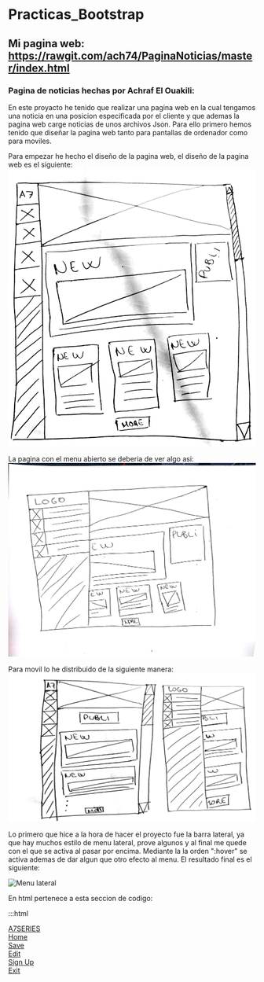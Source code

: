 # Practicas_Bootstrap

## Mi pagina web: https://rawgit.com/ach74/PaginaNoticias/master/index.html

### Pagina de noticias hechas por Achraf El Ouakili:

En este proyacto he tenido que realizar una pagina web en la cual tengamos una noticia en una posicion especificada por el cliente y que ademas la pagina web carge noticias de unos archivos Json. Para ello primero hemos tenido que diseñar la pagina web tanto para pantallas de ordenador como para moviles.

Para empezar he hecho el diseño de la pagina web, el diseño de la pagina web es el siguiente:
![Diseño pagina web](https://github.com/ach74/PaginaNoticias/blob/master/img/dise%C3%B1o/dise%C3%B1oPc.jpg "Diseño 01")

La pagina con el menu abierto se deberia de ver algo asi:
![Diseño pagina web menu abierto](https://github.com/ach74/PaginaNoticias/blob/master/img/dise%C3%B1o/dise%C3%B1oPc2.jpg "Diseño 02")

Para movil lo he distribuido de la siguiente manera:
![Diseño pagina web para movil](https://github.com/ach74/PaginaNoticias/blob/master/img/dise%C3%B1o/dise%C3%B1oMovil.jpg "Diseño movil")

Lo primero que hice a la hora de hacer el proyecto fue la barra lateral, ya que hay muchos estilo de menu lateral, prove algunos y al final me quede con el que se activa al pasar por encima. Mediante la la orden ":hover" se activa ademas de dar algun que otro efecto al menu. El resultado final es el siguiente:

![Menu lateral](https://github.com/ach74/PaginaNoticias/blob/master/img/dise%C3%B1o/cap01.png "Menu lateral")

En html pertenece a esta seccion de codigo:

:::html
<div class="left">
		<a href="#" class="navOpcion">
			<div class="item icon">
				<span class="glyphicon"></span>A7SERIES
			</div>
		</a>
		<a href="index.html" class="navOpcion">
			<div class="item icon active">
				<span class="glyphicon glyphicon-home"></span>Home
			</div>
		</a>
		<a href="#" class="navOpcion">
			<div class="item icon">
				<div class="glyphicon glyphicon-cloud"></div>Save
			</div> 
		</a>
		<a href="#" class="navOpcion">
			<div class="item icon">
				<span class="glyphicon glyphicon-pencil"></span>Edit
			</div>
		</a>
		<a href="#" class="navOpcion">
			<div class="item icon">
				<span class="glyphicon glyphicon-user"></span>Sign Up
			</div>
		</a>
		<a href="javascript:window.close();" class="navOpcion">
			<div class="item icon">
				<span class="glyphicon glyphicon-remove"></span>Exit
			</div>     
		</a>
	</div>